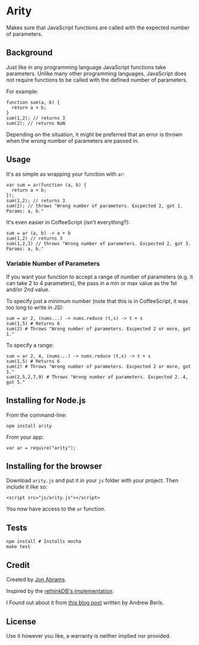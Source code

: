 # Arity
Makes sure that JavaScript functions are called with the expected number of parameters.

## Background

Just like in any programming language JavaScript functions take parameters. Unlike many other programming languages, JavaScript does not require functions to be called with the defined number of parameters.

For example:

    function sum(a, b) {
      return a + b;
    }
    sum(1,2); // returns 3
    sum(2); // returns NaN

Depending on the situation, it might be preferred that an error is thrown when the wrong number of parameters are passed in.

## Usage

It's as simple as wrapping your function with `ar`:

    var sum = ar(function (a, b) {
      return a + b;
    });
    sum(1,2); // returns 3
    sum(2); // throws "Wrong number of parameters. Excpected 2, got 1. Params: a, b."

It's even easier in CoffeeScript (isn't everything?):

    sum = ar (a, b) -> a + b
    sum(1,2) // returns 3
    sum(1,2,3) // throws "Wrong number of parameters. Excpected 2, got 3. Params: a, b."

### Variable Number of Parameters

If you want your function to accept a range of number of parameters (e.g. it can take 2 to 4 parameters), the pass in a min or max value as the 1st and/or 2nd value.

To specify just a minimum number (note that this is in CoffeeScript, it was too long to write in JS):

    sum = ar 2, (nums...) -> nums.reduce (t,s) -> t + s
    sum(1,5) # Returns 6
    sum(2) # Throws "Wrong number of parameters. Excpected 2 or more, got 1."

To specify a range:

    sum = ar 2, 4, (nums...) -> nums.reduce (t,s) -> t + s
    sum(1,5) # Returns 6
    sum(2) # Throws "Wrong number of parameters. Excpected 2 or more, got 1."
    sum(2,5,2,7,9) # Throws "Wrong number of parameters. Excpected 2..4, got 5."

## Installing for Node.js

From the command-line:

    npm install arity

From your app:

    var ar = require("arity");

## Installing for the browser

Download `arity.js` and put it in your `js` folder with your project. Then include it like so:

    <script src="js/arity.js"></script>

You now have access to the `ar` function.

## Tests

    npm install # Installs mocha
    make test

## Credit

Created by [Jon Abrams](http://twitter.com/JonathanAbrams).

Inspired by the [rethinkDB's implementation](https://github.com/rethinkdb/rethinkdb/blob/next/drivers/javascript/src/base.coffee#L11).

I Found out about it from [this blog post](http://andrewberls.com/blog/post/javascript-tricks-enforcing-function-arity) written by Andrew Berls.

## License

Use it however you like, a warranty is neither implied nor provided.
